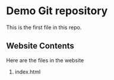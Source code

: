 # Demo Git repository

This is the first file in this repo.

## Website Contents

Here are the files in the website

1. index.html